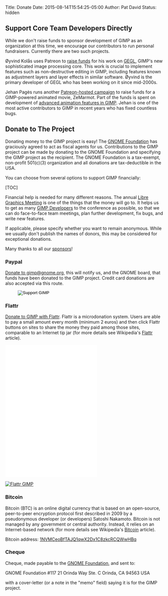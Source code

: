 Title: Donate
Date: 2015-08-14T15:54:25-05:00
Author: Pat David
Status: hidden

## Support Core Team Developers Directly

While we don't raise funds to sponsor development of GIMP as an organization at this time, we encourage our contributors to run personal fundraisers. Currently there are two such projects.

Øyvind Kolås uses Patreon to [raise funds](https://www.patreon.com/pippin) for his work on [GEGL](http://gegl.org/), GIMP's new sophisticated image processing core. This work is crucial to implement features such as non-destructive editing in GIMP, including features known as adjustment layers and layer effects in similar software. Øyvind is the primary developer of GEGL who has been working on it since mid-2000s.

Jehan Pagès runs another [Patreon-hosted campaign](https://www.patreon.com/zemarmot) to raise funds for a GIMP-powered animated movie, ZeMarmot. Part of the funds is spent on development of [advanced animation features in GIMP](https://girinstud.io/news/2016/12/zemarmot-end-of-year-report/). Jehan is one of the most active contributors to GIMP in recent years who has fixed countless bugs.

## Donate to The Project

Donating money to the GIMP project is easy! The [GNOME Foundation](http://www.gnome.org/) has graciously agreed to act as fiscal agents for us. Contributions to the GIMP project can be made by donating to the GNOME Foundation and specifying the GIMP project as the recipient. The GNOME Foundation is a tax-exempt, non-profit 501(c)(3) organization and all donations are tax-deductible in the USA.

You can choose from several options to support GIMP financially:

[TOC]

Financial help is needed for many different reasons. The annual [Libre Graphics Meeting][lgm] is one of the things that the money will go to. It helps us to get as many [GIMP Developers](http://wiki.gimp.org/) to the conference as possible, so that we can do face-to-face team meetings, plan further development, fix bugs, and write new features.

If applicable, please specify whether you want to remain anonymous. While we usually don't publish the names of donors, this may be considered for exceptional donations.

Many thanks to all our [sponsors](sponsors.html)!

### Paypal

[Donate to gimp@gnome.org][], this will notify us, and the GNOME board, that funds have been donated to the GIMP project. Credit card donations are also accepted via this route.

<figure>
<form action="https://www.paypal.com/cgi-bin/webscr" method="post"><input name="cmd" type="hidden" value="_xclick"><input name="business" type="hidden" value="gimp@gnome.org"><input name="item_name" type="hidden" value="Donation to GIMP Project"><input name="item_number" type="hidden" value="106"><input name="no_shipping" type="hidden" value="1"><input alt="Support GIMP" name="submit" src="donate.png" type="image"></form>
</figure>

[Donate to gimp@gnome.org]: https://www.paypal.com/cgi-bin/webscr?cmd=_donations&business=gimp%40gnome%2eorg&lc=US&item_name=Donation%20to%20GIMP%20Project&item_number=106&currency_code=USD

### Flattr

[Donate to GIMP with Flattr][flattr]. Flattr is a microdonation system. Users are able to pay a small amount every month (minimum 2 euros) and then click Flattr buttons on sites to share the money they paid among those sites, comparable to an Internet tip jar (for more details see Wikipedia's [Flattr](http://en.wikipedia.org/wiki/Flattr) article).

[flattr]: https://flattr.com/thing/707850

<p>
<iframe frameborder="0" height="420" src="//tools.flattr.net/widgets/thing.html?thing=707850" width="292"></iframe>
</p>

<a class="FlattrButton"
title="Click to Flattr GIMP"
data-flattr-uid="schumaml"
data-flattr-popout="1"
data-flattr-description="GNU Image Manipulation Program (GIMP)"
data-flattr-url="https://www.gimp.org/"
href="https://flattr.com/thing/707850">
<img src='/theme/images/flattr-badge-large.png' alt='Flattr GIMP'/>
</a>

### Bitcoin

Bitcoin (BTC) is an online digital currency that is based on an open-source, peer-to-peer encryption protocol first described in 2009 by a pseudonymous developer (or developers) Satoshi Nakamoto. Bitcoin is not managed by any government or central authority. Instead, it relies on an Internet-based network (for more details see Wikipedia's [Bitcoin](http://en.wikipedia.org/wiki/Bitcoin) article).

Bitcoin address: [1NVMCeoBfTAJQ1qwX2Dx1C8zkcRCQWwHBq](bitcoin:1NVMCeoBfTAJQ1qwX2Dx1C8zkcRCQWwHBq?label=GIMP%20Donation)

### Cheque

Cheque, made payable to the [GNOME Foundation](http://www.gnome.org/), and sent to:

GNOME Foundation
 #117
 21 Orinda Way Ste. C
 Orinda, CA 94563
 USA

with a cover-letter (or a note in the "memo" field) saying it is for the GIMP project.

[lgm]: http://libregraphicsmeeting.org/
